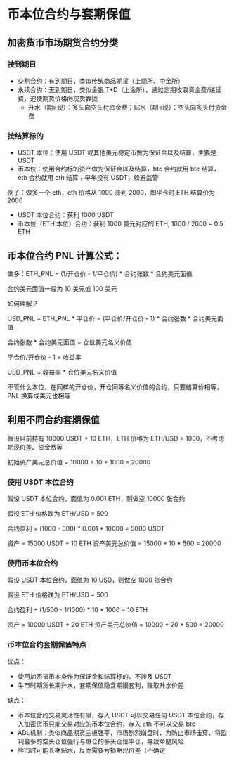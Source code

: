 # 币本位合约与套期保值

## 加密货币市场期货合约分类

### 按到期日

- 交割合约：有到期日，类似传统商品期货（上期所、中金所）
- 永续合约：无到期日，类似金银 T+D（上金所），通过定期收取资金费/递延费，迫使期货价格向现货靠拢
  - 升水（期>现）：多头向空头付资金费；贴水（期<现）：空头向多头付资金费

### 按结算标的

- USDT 本位：使用 USDT 或其他美元稳定币做为保证金以及结算，主要是 USDT
- 币本位：使用合约标的资产做为保证金以及结算，btc 合约就用 btc 结算，eth 合约就用 eth 结算；早年没有 USDT，躲避监管

例子：做多一个 eth，eth 价格从 1000 涨到 2000，即平仓时 ETH 结算价为 2000
- USDT 本位合约：获利 1000 USDT
- 币本位（ETH 本位）合约：获利 1000 美元对应的 ETH, 1000 / 2000 = 0.5 ETH

## 币本位合约 PNL 计算公式：

做多：ETH_PNL = (1/开仓价 - 1/平仓价) * 合约张数 * 合约美元面值

合约美元面值一般为 10 美元或 100 美元

如何理解？

USD_PNL = ETH_PNL * 平仓价 = (平仓价/开仓价 - 1) * 合约张数 * 合约美元面值

合约张数 * 合约美元面值 = 仓位美元名义价值

平仓价/开仓价 - 1 = 收益率

USD_PNL = 收益率 * 仓位美元名义价值

不管什么本位，在同样的开仓价，开仓同等名义价值的合约，只要结算价相等，PNL 换算成美元也相等

## 利用不同合约套期保值

假设目前持有 10000 USDT + 10 ETH，ETH 价格为 ETH/USD = 1000，不考虑期现价差、资金费等

初始资产美元总价值 = 10000 + 10 * 1000 = 20000

### 使用 USDT 本位合约

假设 USDT 本位合约，面值为 0.001 ETH，则做空 10000 张合约

假设 ETH 价格跌为 ETH/USD = 500

合约盈利 = (1000 - 500) * 0.001 * 10000 = 5000 USDT

资产 = 15000 USDT + 10 ETH
资产美元总价值 = 15000 + 10 * 500 = 20000

### 使用币本位合约

假设 USDT 本位合约，面值为 10 USD，则做空 1000 张合约

假设 ETH 价格跌为 ETH/USD = 500

合约盈利 = (1/500 - 1/1000) * 10 * 1000 = 10 ETH

资产 = 10000 USDT + 20 ETH
资产美元总价值 = 10000 + 20 * 500 = 20000

### 币本位合约套期保值特点

优点：
- 使用加密货币本身作为保证金和结算标的，不涉及 USDT
- 牛市时期货长期升水，套期保值隐含期限套利，赚取升水价差

缺点：
- 币本位合约交易灵活性有限，存入 USDT 可以交易任何 USDT 本位合约，存入加密货币只能交易对应的币本位合约，存入 eth 不可以交易 btc
- ADL机制：类似商品期货三板强平，市场剧烈崩盘时，为防止市场击穿，将盈利最多的空头仓位强行与爆仓的多头仓位平仓，导致单腿风险
- 熊市时可能长期贴水，反而需要亏损期现价差（不确定

